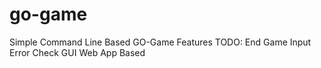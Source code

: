 # go-game

Simple Command Line Based GO-Game
Features TODO:
	End Game
	Input Error Check
	GUI
	Web App Based
